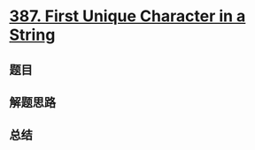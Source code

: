 # [387. First Unique Character in a String](https://leetcode.com/problems/first-unique-character-in-a-string/)

## 题目


## 解题思路


## 总结


